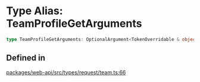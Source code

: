 # Type Alias: TeamProfileGetArguments

```ts
type TeamProfileGetArguments: OptionalArgument<TokenOverridable & object>;
```

## Defined in

[packages/web-api/src/types/request/team.ts:66](https://github.com/slackapi/node-slack-sdk/blob/main/packages/web-api/src/types/request/team.ts#L66)
